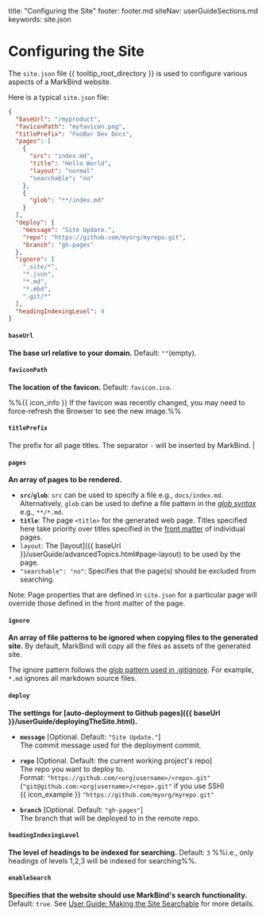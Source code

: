 <frontmatter>
  title: "Configuring the Site"
  footer: footer.md
  siteNav: userGuideSections.md
  keywords: site.json
</frontmatter>

<include src="../common/header.md" />

<div class="website-content">

# Configuring the Site

<span class="lead">

The `site.json` file {{ tooltip_root_directory }} is used to configure various aspects of a MarkBind website.
</span>

Here is a typical `site.json` file:

```json
{
  "baseUrl": "/myproduct",
  "faviconPath": "myfavicon.png",
  "titlePrefix": "FooBar Dev Docs",
  "pages": [
    {
      "src": "index.md",
      "title": "Hello World",
      "layout": "normal"
      "searchable": "no"
    },
    {
      "glob": "**/index.md"
    }
  ],
  "deploy": {
    "message": "Site Update.",
    "repo": "https://github.com/myorg/myrepo.git",
    "branch": "gh-pages"
  },
  "ignore": [
    "_site/*",
    "*.json",
    "*.md",
    "*.mbd",
    ".git/*"
  ],
  "headingIndexingLevel": 4
}
```

#### **`baseUrl`**

**The base url relative to your domain.** Default: `""`(empty).

<include src="deployingTheSite.md#warning-about-baseUrl" />


#### **`faviconPath`**

**The location of the favicon.** Default: `favicon.ico`.

<div class="indented">

%%{{ icon_info }} If the favicon was recently changed, you may need to force-refresh the Browser to see the new image.%%

</div>


#### **`titlePrefix`**

The prefix for all page titles. The separator <code>-</code> will be inserted by MarkBind. |


#### **`pages`**

**An array of pages to be rendered.**

* **`src`**/**`glob`**: `src` can be used to specify a file e.g., `docs/index.md`.<br>
    Alternatively, `glob` can be used to define a file pattern in the [_glob syntax_](https://en.wikipedia.org/wiki/Glob_(programming)) e.g., `**/*.md`.
* **`title`**: The page `<title>` for the generated web page. Titles specified here take priority over titles specified in the [front matter](addingPages.html#front-matter) of individual pages.
* `layout`: The [layout]({{ baseUrl }}/userGuide/advancedTopics.html#page-layout) to be used by the page.
* `"searchable": "no"`: Specifies that the page(s) should be excluded from searching.

<span id="page-property-overriding">
<box type="warning">

Note: Page properties that are defined in `site.json` for a particular page will override those defined in the front matter of the page.
</box>
</span>

#### **`ignore`**

**An array of file patterns to be ignored when copying files to the generated site.** By default, MarkBind will copy all the files as assets of the generated site.

The ignore pattern follows the [glob pattern used in .gitignore](https://git-scm.com/docs/gitignore#_pattern_format). For example, `*.md` ignores all markdown source files.

<div id="site-json-deploy">

#### **`deploy`**

**The settings for [auto-deployment to Github pages]({{ baseUrl }}/userGuide/deployingTheSite.html).**

* **`message`** [Optional. Default: `"Site Update."`]<br>
  The commit message used for the deployment commit.

* **`repo`** [Optional. Default: the current working project's repo]<br>
  The repo you want to deploy to.<br>
  Format: `"https://github.com/<org|username>/<repo>.git"` (`"git@github.com:<org|username>/<repo>.git"` if you use SSH)<br>
  {{ icon_example }} `"https://github.com/myorg/myrepo.git"`

* **`branch`** [Optional. Default: `"gh-pages"`]<br>
  The branch that will be deployed to in the remote repo.
</div>

#### **`headingIndexingLevel`**

**The level of headings to be indexed for searching.** Default: `3` %%i.e., only headings of levels 1,2,3 will be indexed for searching%%.

#### **`enableSearch`**

**Specifies that the website should use MarkBind's search functionality.** Default: `true`. See [User Guide: Making the Site Searchable](userguide/makingthesitesearchable) for more details.

</div>

